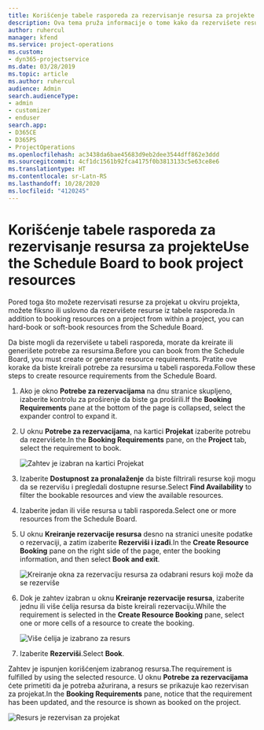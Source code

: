 ```yaml
---
title: Korišćenje tabele rasporeda za rezervisanje resursa za projekte
description: Ova tema pruža informacije o tome kako da rezervišete resurse.
author: ruhercul
manager: kfend
ms.service: project-operations
ms.custom:
- dyn365-projectservice
ms.date: 03/28/2019
ms.topic: article
ms.author: ruhercul
audience: Admin
search.audienceType:
- admin
- customizer
- enduser
search.app:
- D365CE
- D365PS
- ProjectOperations
ms.openlocfilehash: ac3438da6bae45683d9eb2dee3544dff862e3ddd
ms.sourcegitcommit: 4cf1dc1561b92fca4175f0b3813133c5e63ce8e6
ms.translationtype: HT
ms.contentlocale: sr-Latn-RS
ms.lasthandoff: 10/28/2020
ms.locfileid: "4120245"
---
```

# <a name="use-the-schedule-board-to-book-project-resources"></a><span data-ttu-id="81726-103">Korišćenje tabele rasporeda za rezervisanje resursa za projekte</span><span class="sxs-lookup"><span data-stu-id="81726-103">Use the Schedule Board to book project resources</span></span>

<span data-ttu-id="81726-104">Pored toga što možete rezervisati resurse za projekat u okviru projekta, možete fiksno ili uslovno da rezervišete resurse iz tabele rasporeda.</span><span class="sxs-lookup"><span data-stu-id="81726-104">In addition to booking resources on a project from within a project, you can hard-book or soft-book resources from the Schedule Board.</span></span>

<span data-ttu-id="81726-105">Da biste mogli da rezervišete u tabeli rasporeda, morate da kreirate ili generišete potrebe za resursima.</span><span class="sxs-lookup"><span data-stu-id="81726-105">Before you can book from the Schedule Board, you must create or generate resource requirements.</span></span> <span data-ttu-id="81726-106">Pratite ove korake da biste kreirali potrebe za resursima u tabeli rasporeda.</span><span class="sxs-lookup"><span data-stu-id="81726-106">Follow these steps to create resource requirements from the Schedule Board.</span></span>

1. <span data-ttu-id="81726-107">Ako je okno **Potrebe za rezervacijama** na dnu stranice skupljeno, izaberite kontrolu za proširenje da biste ga proširili.</span><span class="sxs-lookup"><span data-stu-id="81726-107">If the **Booking Requirements** pane at the bottom of the page is collapsed, select the expander control to expand it.</span></span>
2. <span data-ttu-id="81726-108">U oknu **Potrebe za rezervacijama**, na kartici **Projekat** izaberite potrebu da rezervišete.</span><span class="sxs-lookup"><span data-stu-id="81726-108">In the **Booking Requirements** pane, on the **Project** tab, select the requirement to book.</span></span>

    ![Zahtev je izabran na kartici Projekat](media/Resource-Management-image73.png)

3. <span data-ttu-id="81726-110">Izaberite **Dostupnost za pronalaženje** da biste filtrirali resurse koji mogu da se rezervišu i pregledali dostupne resurse.</span><span class="sxs-lookup"><span data-stu-id="81726-110">Select **Find Availability** to filter the bookable resources and view the available resources.</span></span> 
4. <span data-ttu-id="81726-111">Izaberite jedan ili više resursa u tabli rasporeda.</span><span class="sxs-lookup"><span data-stu-id="81726-111">Select one or more resources from the Schedule Board.</span></span> 
5. <span data-ttu-id="81726-112">U oknu **Kreiranje rezervacije resursa** desno na stranici unesite podatke o rezervaciji, a zatim izaberite **Rezerviši i izađi**.</span><span class="sxs-lookup"><span data-stu-id="81726-112">In the **Create Resource Booking** pane on the right side of the page, enter the booking information, and then select **Book and exit**.</span></span>

    ![Kreiranje okna za rezervaciju resursa za odabrani resurs koji može da se rezerviše](media/Resource-Management-image74.png)

6. <span data-ttu-id="81726-114">Dok je zahtev izabran u oknu **Kreiranje rezervacije resursa**, izaberite jednu ili više ćelija resursa da biste kreirali rezervaciju.</span><span class="sxs-lookup"><span data-stu-id="81726-114">While the requirement is selected in the **Create Resource Booking** pane, select one or more cells of a resource to create the booking.</span></span>

    ![Više ćelija je izabrano za resurs](media/Resource-Management-image75.png)

7. <span data-ttu-id="81726-116">Izaberite **Rezerviši**.</span><span class="sxs-lookup"><span data-stu-id="81726-116">Select **Book**.</span></span>

<span data-ttu-id="81726-117">Zahtev je ispunjen korišćenjem izabranog resursa.</span><span class="sxs-lookup"><span data-stu-id="81726-117">The requirement is fulfilled by using the selected resource.</span></span> <span data-ttu-id="81726-118">U oknu **Potrebe za rezervacijama** ćete primetiti da je potreba ažurirana, a resurs se prikazuje kao rezervisan za projekat.</span><span class="sxs-lookup"><span data-stu-id="81726-118">In the **Booking Requirements** pane, notice that the requirement has been updated, and the resource is shown as booked on the project.</span></span>

![Resurs je rezervisan za projekat](media/Resource-Management-image76.png)
